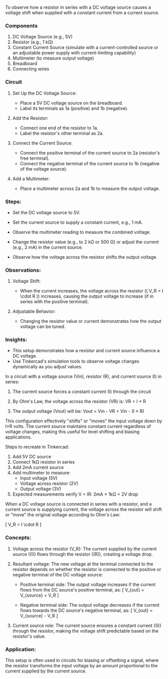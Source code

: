 
To observe how a resistor in series with a DC voltage source causes a voltage shift when supplied with a constant current from a current source.

### Components

1. DC Voltage Source (e.g., 5V)
2. Resistor (e.g., 1 kΩ)
3. Constant Current Source (simulate with a current-controlled source or an adjustable power supply with current-limiting capability)
4. Multimeter (to measure output voltage)
5. Breadboard
6. Connecting wires

### Circuit

1. Set Up the DC Voltage Source:
   - Place a 5V DC voltage source on the breadboard.
   - Label its terminals as 1a (positive) and 1b (negative).

2. Add the Resistor:
   - Connect one end of the resistor to 1a.
   - Label the resistor's other terminal as 2a.

3. Connect the Current Source:
   - Connect the positive terminal of the current source to 2a (resistor's free terminal).
   - Connect the negative terminal of the current source to 1b (negative of the voltage source).

4. Add a Multimeter:
   - Place a multimeter across 2a and 1b to measure the output voltage.

### Steps:

   - Set the DC voltage source to 5V.
   - Set the current source to supply a constant current, e.g., 1 mA.

   - Observe the multimeter reading to measure the combined voltage.

   - Change the resistor value (e.g., to 2 kΩ or 500 Ω) or adjust the current (e.g., 2 mA) in the current source.
   - Observe how the voltage across the resistor shifts the output voltage.

### Observations:

1. Voltage Shift:
   - When the current increases, the voltage across the resistor (\( V_R = I \cdot R \)) increases, causing the output voltage to increase (if in series with the positive terminal).

2. Adjustable Behavior:
   - Changing the resistor value or current demonstrates how the output voltage can be tuned.

### Insights:

- This setup demonstrates how a resistor and current source influence a DC voltage.
- Use Tinkercad's simulation tools to observe voltage changes dynamically as you adjust values.

In a circuit with a voltage source (Vin), resistor (R), and current source (I) in series:

1. The current source forces a constant current (I) through the circuit
2. By Ohm's Law, the voltage across the resistor (VR) is:
   VR = I × R

3. The output voltage (Vout) will be:
   Vout = Vin - VR = Vin - (I × R)

This configuration effectively "shifts" or "moves" the input voltage down by I×R volts. The current source maintains constant current regardless of voltage changes, making this useful for level shifting and biasing applications.

Steps to recreate in Tinkercad:

1. Add 5V DC source
2. Connect 1kΩ resistor in series
3. Add 2mA current source
4. Add multimeter to measure:
   - Input voltage (5V)
   - Voltage across resistor (2V)
   - Output voltage (3V)
5. Expected measurements verify V = IR: 2mA × 1kΩ = 2V drop

When a DC voltage source is connected in series with a resistor, and a current source is supplying current, the voltage across the resistor will shift or "move" the original voltage according to Ohm's Law:

\[ V_R = I \cdot R \]

### Concepts:

1. Voltage across the resistor (V_R):
   The current supplied by the current source (\(I\)) flows through the resistor (\(R\)), creating a voltage drop.

2. Resultant voltage:
   The new voltage at the terminal connected to the resistor depends on whether the resistor is connected to the positive or negative terminal of the DC voltage source:

   - Positive terminal side:
     The output voltage increases if the current flows from the DC source's positive terminal, as:
     \[ V_{out} = V_{source} + V_R \]

   - Negative terminal side:
     The output voltage decreases if the current flows towards the DC source's negative terminal, as:
     \[ V_{out} = V_{source} - V_R \]

3. Current source role:
   The current source ensures a constant current (\(I\)) through the resistor, making the voltage shift predictable based on the resistor's value.

### Application:

This setup is often used in circuits for biasing or offsetting a signal, where the resistor transforms the input voltage by an amount proportional to the current supplied by the current source.

